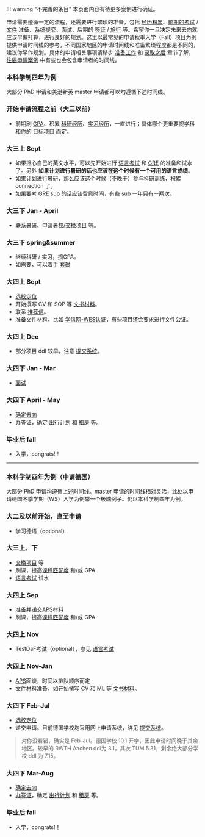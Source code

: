 !!! warning "不完善的条目"
    本页面内容有待更多案例进行确证。

申请需要遵循一定的流程，还需要进行繁琐的准备，包括 [经历积累](../../prepare/experience/)、[前期的考试](../../prepare/exam) / [文件](../../prepare/material) 准备、[系统提交](../../prepare/onlinesystem/)、[面试](../../prepare/interview)、后期的 [签证](../../afterad/visa/) / [旅行](../../afterad/travel/) 等。希望你一旦决定未来去向就应该早做打算，进行良好的规划。这里以最常见的申请秋季入学（Fall）项目为例提供申请时间线的参考，不同国家地区的申请时间线和准备繁琐程度都是不同的，建议你早作规划。具体的申请相关事项请移步 [准备工作](../../prepare/) 和 [录取之后](../../afterad) 章节了解，[往届申请案例](../../cases) 中有些也会包含申请者的时间线。

### 本科学制四年为例

大部分 PhD 申请和美港新英 master 申请都可以均遵循下述时间线。

### 开始申请流程之前（大三以前）
- 前期刷 [GPA](../../prepare/exam/#gpa)、积累 [科研经历](../../prepare/experience/research)、[实习经历](../../prepare/experience/intern)，一直进行；具体哪个更重要视学科和你的 [目标项目](../master_phd/) 而定。

### 大三上 Sept
- 如果担心自己的英文水平，可以先开始进行 [语言考试](../../prepare/exam/#21) 和 [GRE](../../prepare/exam/#22-gregmat) 的准备和试水了。另外 **如果计划进行暑研的话也应该在这个时候有一个可用的语言成绩**。
- 如果计划进行暑研，那么应该这个时候（不晚于）参与科研训练，积累 connection 了。
- 如果要考 GRE sub 的话应该留意时间，有些 sub 一年只有一两次。

### 大三下 Jan - April
- 联系暑研、申请暑校/[交换项目](../../prepare/experience/exchange/) 等。

### 大三下 spring&summer
- 继续科研 / 实习，攒GPA。
- 如需要，可以着手 [套磁](../../prepare/selection/touch/)

### 大四上 Sept
- [选校定位](../../prepare/selection/)
- 开始撰写 CV 和 SOP 等 [文书材料](../../prepare/material/)。
- 联系 [推荐信](../../prepare/rl/)。
- 准备文件材料，比如 [学信网-WES认证](../../prepare/ehlp/chsi)，有些项目还会要求进行文件公证。

###  大四上 Dec
- 部分项目 ddl 较早，注意 [提交系统](../../prepare/onlinesystem/)。

### 大四下 Jan - Mar
- [面试](../../prepare/interview/)

### 大四下 April - May
- [确定去向](../../afterad/compare/)
- [办签证](../../afterad/visa/)，确定 [出行计划](../../afterad/travel/) 和 [租房](../../afterad/rent/) 等。

### 毕业后 fall
- 入学，congrats!！

----------

### 本科学制四年为例（申请德国）

大部分 PhD 申请均遵循上述时间线。master 申请的时间线相对灵活，此处以申请德国冬季学期（WS）入学为例举一个极端例子。仍以本科学制四年为例。

### 大二及以前开始，直至申请
- 学习德语（optional）

### 大三上、下
- [交换项目](../../prepare/experience/exchange/) 等
- 刷课，提高[课程匹配度](../../prepare/exam/#3) 和/或 GPA
- [语言考试](../../prepare/exam/#21) 试水

### 大四上 Sep
- 准备并递交[APS](../../prepare/help/)材料
- 刷课，提高[课程匹配度](../../prepare/exam/#3) 和/或 GPA

### 大四上 Nov
- TestDaF考试（optional），参见 [语言考试](../../prepare/exam/#23)

### 大四上 Nov-Jan
- [APS](../../prepare/help/)面谈，时间以排队顺序而定
- 文件材料准备，如开始撰写 CV 和 ML 等 [文书材料](../../prepare/material/)。

### 大四下 Feb-Jul
- [选校定位](../../prepare/selection/)
- 递交申请。目前德国学校均采用网上申请系统，详见 [提交系统](../../prepare/onlinesystem/)。

> 对你没看错，确实是 Feb-Jul。德国学校 10.1 开学，因此申请时间晚于其余地区。较早的 RWTH Aachen ddl为 3.1，其次 TUM 5.31，剩余绝大部分学校 ddl 为 7.15。

### 大四下 Mar-Aug
- [确定去向](../../afterad/compare/)
- [办签证](../../afterad/visa/)，确定 [出行计划](../../afterad/travel/) 和 [租房](../../afterad/rent/) 等。

### 毕业后 fall
- 入学，congrats!！
